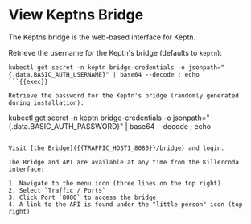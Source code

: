 # View Keptns Bridge

The Keptns bridge is the web-based interface for Keptn.

Retrieve the username for the Keptn's bridge (defaults to `keptn`):

```
kubectl get secret -n keptn bridge-credentials -o jsonpath="{.data.BASIC_AUTH_USERNAME}" | base64 --decode ; echo
```{{exec}}

Retrieve the password for the Keptn's bridge (randomly generated during installation):

```
kubectl get secret -n keptn bridge-credentials -o jsonpath="{.data.BASIC_AUTH_PASSWORD}" | base64 --decode ; echo
```{{exec}}

Visit [the Bridge]({{TRAFFIC_HOST1_8080}}/bridge) and login.

The Bridge and API are available at any time from the Killercoda interface:

1. Navigate to the menu icon (three lines on the top right)
2. Select `Traffic / Ports`
3. Click Port `8080` to access the bridge
4. A link to the API is found under the "little person" icon (top right)
